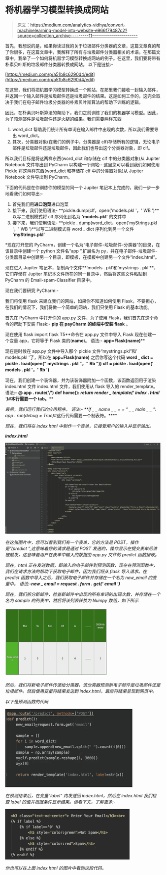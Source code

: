 # 将机器学习模型转换成网站

> 原文：<https://medium.com/analytics-vidhya/convert-machinelearning-model-into-website-e966f79487c2?source=collection_archive---------11----------------------->

首先，我想说的是，如果你读过我的关于垃圾邮件分类器的文章，这篇文章真的帮了你很多，在这篇文章中，我解释了所有与垃圾邮件分类器相关的术语。在那篇文章中，我举了一个如何将机器学习模型转换成网站的例子。在这里，我们要将带有朴素贝叶斯的垃圾邮件分类器转换成网站。
以下是链接:-

[https://medium.com/p/a51b8c6290d4/edit](https://medium.com/p/a51b8c6290d4/edit)

在这里，我们将把机器学习模型转换成一个网站，在那里我们接收一封输入邮件，并返回一个输入邮件是垃圾邮件还是垃圾邮件的结果。这是如何工作的，这完全取决于我们在电子邮件垃圾分类器的朴素贝叶斯算法的帮助下训练的逻辑。

因此，在朴素贝叶斯算法的帮助下，我们之前训练了我们的机器学习模型。因此，为了预测邮件是垃圾邮件还是火腿的结果。我们需要两样东西

1.  word_dict 帮助我们统计所有单词在输入邮件中出现的次数，所以我们需要导出 word_dict。
2.  其次，分类器对象(在我们的例子中，分类器是 clf)存储所有的逻辑，无论电子邮件是垃圾邮件还是垃圾邮件，因此我们也导出这个分类器对象，即 clf。

所以我们目标是将这两样东西(word_dict 和存储在 clf 中的分类器对象)从 Jupiter Notebook 文件导出到 PyCharm 以构建一个网站:-
这里您可以看到我们如何使用 Pickle 将这两样东西(word_dict 和存储在 clf 中的分类器对象)从 Jupiter Notebook 文件导出到 PyCharm。

下面的代码是在你训练你的模型的同一个 Jupiter 笔记本上完成的，我们一步一步地看我们如何导出:-

1.  首先我们用**进口泡菜**进口泡菜
2.  接下来，我们使用语法-
    **pickle.dump(clf，open('models.pkl '，' WB ')**以写二进制模式将 clf 序列化到名为 **'models.pkl'** 的文件中
3.  接下来，我们使用语法-
    **pickle . dump(word_dict，open('myStrings.pkl '，' WB ')**以写二进制模式将 word _ dict 序列化到另一个文件 **'myStrings.pkl'**

*现在打开您的 PyCharm，创建一个名为“电子邮件-垃圾邮件-分类器”的目录，在该目录中创建一个 python 文件名“app ”,扩展名为 py，并在电子邮件-垃圾邮件-分类器目录中创建另一个目录，即模板，在模板中创建另一个文件“index.html”。

现在进入 Jupiter 笔记本，复制两个文件**‘models . pkl’和‘mystrings . pkl’**，它们存储在 Jupiter 笔记本文件所在的同一目录中，然后将这些文件粘贴到 PyCharm 的 Email-spam-Classifier 目录中。

现在我们要研究 PyCharm:-

我们将使用 flask 来建立我们的网站，如果你不知道如何使用 Flask，不要担心，在我们的情况下，我们将做一个简单的网站，我们只使用 Flask 的基本功能。

首先在 PyCharm 中打开你的 app.py 文件，为了使用 Flask，我们首先在这个命令的帮助下安装 Flask:-
**pip 在 payCharm 的终端中安装 flask** 。

现在使用 flask import flask
T5**命令在 app.py 文件中导入 Flask 现在创建一个变量 app，它将等于 Flask 类的(__name__)。
语法:- **app=Flask(__name__)****

现在是时候在 app.py 文件中导入那个 pickle 文件“mystrings.pkl”和' models.pkl '了，所以在 **app=Flask(__name__)** 之后你写这个代码
**word _ dict = pickle . load(open(" mystrings . pkl "，" Rb "))
clf = pickle . load(open(' models . pkl '，' Rb ')**

现在，我们创建一个装饰器，并为该装饰器附加一个函数，该函数返回用于渲染 index.html 文件 index.html 文件，我们使用从 flask 导入的 render_template。
语法:-
**@ app . route('/')
def home():
*return render _ template(' index . html ')*#本行需要一个 tab。****

*最后，我们运行我们的应用程序。
语法:-
**if _ _ name _ _ = = " _ _ main _ _ ":
app . run(debug = True)*#这行代码需要一个制表符。****

*现在，我们将在 index.html 中制作一个表单，它接受用户的输入并显示输出。*

***index.html***

*![](img/e44c4cf648bfd72a840efe40c11f91ff.png)*

*在这张图片中，您可以看到我们有一个表单，它的方法是 POST，操作是“/predict ”,这意味着您的请求是通过 POST 发送的，操作显示在提交表单后谁被触发，这意味着用户在表单中输入的数据由 app.py 文件的 predict 函数接收。*

*现在，html 正在发送数据，即输入的电子邮件到预测函数，现在在预测函数中，我们在请求方法的帮助下获取电子邮件，因为我们将从 flask 导入请求。在 predict 函数中导入之后，我们获取电子邮件并存储在一个名为 new_email 的变量中。
语法:-**new _ email = request . form . get(' email ')***

*现在，我们拆分新邮件，检查新邮件中出现的所有单词的出现次数，并存储在一个名为 sample
的列表中，然后将该列表转换为 Numpy 数组，如下所示*

*![](img/6b8b598747d07bdcaf86a34530808c43.png)*

*然后，我们将新电子邮件传递给分类器，该分类器预测新电子邮件是垃圾邮件还是垃圾邮件。然后使用变量将结果发送到 index.html，最后将结果呈现到网页中。*

*以下是预测函数的代码*

*![](img/26493666a885319a1d962afdd09e774c.png)*

*在预测结果后，在变量“label”
内发送回 index.html，然后在 index.html 我们检查 label 的值并根据条件显示结果。请看下文，了解更多:-*

*![](img/9c6048f569b1f19573e3062bc65dfce5.png)*

*你也可以在上面 index.html 的图片中看到这段代码。*